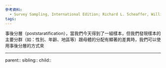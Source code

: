 ```yaml
---
參考資料:
  - Survey Sampling, International Edition; Richard L. Scheaffer, William Mendenhall. III
tags:
---
```

事後分層（poststaratification），當我們今天得到了一組樣本，但我們發現樣本的主要分群（如：性別、年齡、地區等）跟母體的分配有顯著的差異時，我們可以使用事後分層的方式來
- - -
parent::
sibling::
child::